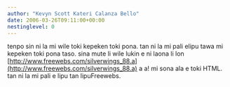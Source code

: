 ```yaml
---
author: "Kevyn Scott Kateri Calanza Bello"
date: 2006-03-26T09:11:00+00:00
nestinglevel: 0
---
```

tenpo sin ni la mi wile toki kepeken toki pona. tan ni la mi pali elipu tawa mi kepeken toki pona taso. sina mute li wile lukin e ni laona li lon [http://www.freewebs.com/silverwings_88.a](http://www.freewebs.com/silverwings_88.a) a a! mi sona ala e toki HTML. tan ni la mi pali e lipu tan lipuFreewebs.